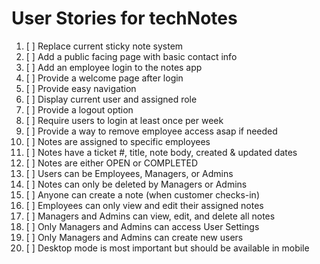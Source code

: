# User Stories for techNotes

1. [ ] Replace current sticky note system
2. [ ] Add a public facing page with basic contact info
3. [ ] Add an employee login to the notes app
4. [ ] Provide a welcome page after login
5. [ ] Provide easy navigation
6. [ ] Display current user and assigned role
7. [ ] Provide a logout option
8. [ ] Require users to login at least once per week
9. [ ] Provide a way to remove employee access asap if needed
1. [ ] Notes are assigned to specific employees
1. [ ] Notes have a ticket #, title, note body, created & updated dates
1. [ ] Notes are either OPEN or COMPLETED
1. [ ] Users can be Employees, Managers, or Admins
1. [ ] Notes can only be deleted by Managers or Admins
1. [ ] Anyone can create a note (when customer checks-in)
1. [ ] Employees can only view and edit their assigned notes
1. [ ] Managers and Admins can view, edit, and delete all notes
1. [ ] Only Managers and Admins can access User Settings
1. [ ] Only Managers and Admins can create new users
2. [ ] Desktop mode is most important but should be available in mobile
